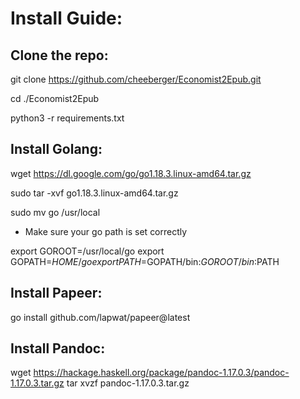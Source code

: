# Install Guide:


## Clone the repo:

git clone https://github.com/cheeberger/Economist2Epub.git

cd ./Economist2Epub

python3 -r requirements.txt

## Install Golang:

wget https://dl.google.com/go/go1.18.3.linux-amd64.tar.gz 

sudo tar -xvf go1.18.3.linux-amd64.tar.gz

sudo mv go /usr/local

* Make sure your go path is set correctly

export GOROOT=/usr/local/go
export GOPATH=$HOME/go
export PATH=$GOPATH/bin:$GOROOT/bin:$PATH

## Install Papeer:

go install github.com/lapwat/papeer@latest

## Install Pandoc:

wget https://hackage.haskell.org/package/pandoc-1.17.0.3/pandoc-1.17.0.3.tar.gz
tar xvzf pandoc-1.17.0.3.tar.gz